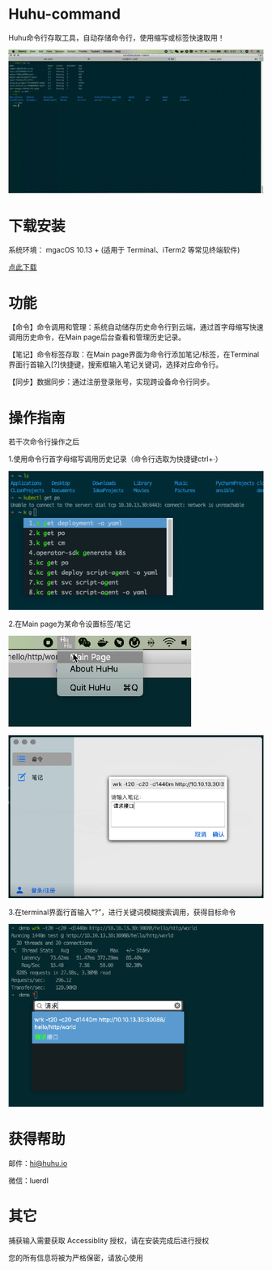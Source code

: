 # Huhu-command
Huhu命令行存取工具，自动存储命令行，使用缩写或标签快速取用！

![演示动图](https://github.com/Hi-Commander/Huhu-command/blob/main/image/future.gif)


# **下载安装**
系统环境： mgacOS 10.13 +
(适用于 Terminal、iTerm2 等常见终端软件)

[点此下载](https://github.com/Hi-Commander/Huhu-command/releases)


# **功能**
【命令】命令调用和管理：系统自动储存历史命令行到云端，通过首字母缩写快速调用历史命令，在Main page后台查看和管理历史记录。

【笔记】命令标签存取：在Main page界面为命令行添加笔记/标签，在Terminal界面行首输入[?]快捷键，搜索框输入笔记关键词，选择对应命令行。

【同步】数据同步：通过注册登录账号，实现跨设备命令行同步。


# **操作指南**
若干次命令行操作之后

1.使用命令行首字母缩写调用历史记录（命令行选取为快捷键ctrl+·）
 
![操作](https://github.com/Hi-Commander/Huhu-command/blob/main/image/image1.png)

2.在Main page为某命令设置标签/笔记

![操作](https://github.com/Hi-Commander/Huhu-command/blob/main/image/image2.png)

![操作](https://github.com/Hi-Commander/Huhu-command/blob/main/image/image3.png)
 
3.在terminal界面行首输入“?”，进行关键词模糊搜索调用，获得目标命令
 
![操作](https://github.com/Hi-Commander/Huhu-command/blob/main/image/image4.png)

# **获得帮助**
邮件：hi@huhu.io

微信：luerdl


# **其它**
捕获输入需要获取 Accessiblity 授权，请在安装完成后进行授权

您的所有信息将被为严格保密，请放心使用

